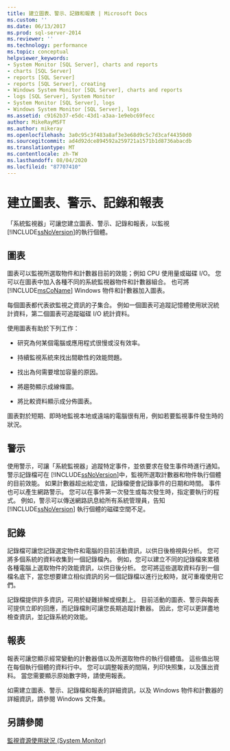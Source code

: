 ```yaml
---
title: 建立圖表、警示、記錄和報表 | Microsoft Docs
ms.custom: ''
ms.date: 06/13/2017
ms.prod: sql-server-2014
ms.reviewer: ''
ms.technology: performance
ms.topic: conceptual
helpviewer_keywords:
- System Monitor [SQL Server], charts and reports
- charts [SQL Server]
- reports [SQL Server]
- reports [SQL Server], creating
- Windows System Monitor [SQL Server], charts and reports
- logs [SQL Server], System Monitor
- System Monitor [SQL Server], logs
- Windows System Monitor [SQL Server], logs
ms.assetid: c9162b37-e5dc-43d1-a3aa-1e9ebc69fecc
author: MikeRayMSFT
ms.author: mikeray
ms.openlocfilehash: 3a0c95c3f483a8af3e3e68d9c5c7d3caf44350d0
ms.sourcegitcommit: ad4d92dce894592a259721a1571b1d8736abacdb
ms.translationtype: MT
ms.contentlocale: zh-TW
ms.lasthandoff: 08/04/2020
ms.locfileid: "87707410"
---
```

# <a name="create-charts-alerts-logs-and-reports"></a>建立圖表、警示、記錄和報表
  「系統監視器」可讓您建立圖表、警示、記錄和報表，以監視 [!INCLUDE[ssNoVersion](../../includes/ssnoversion-md.md)]的執行個體。  
  
## <a name="charts"></a>圖表  
 圖表可以監視所選取物件和計數器目前的效能；例如 CPU 使用量或磁碟 I/O。 您可以在圖表中加入各種不同的系統監視器物件和計數器組合。 也可將 [!INCLUDE[msCoName](../../includes/msconame-md.md)] Windows 物件和計數器加入圖表。  
  
 每個圖表都代表欲監視之資訊的子集合。 例如一個圖表可追蹤記憶體使用狀況統計資料，第二個圖表可追蹤磁碟 I/O 統計資料。  
  
 使用圖表有助於下列工作：  
  
-   研究為何某個電腦或應用程式很慢或沒有效率。  
  
-   持續監視系統來找出間歇性的效能問題。  
  
-   找出為何需要增加容量的原因。  
  
-   將趨勢顯示成線條圖。  
  
-   將比較資料顯示成分佈圖表。  
  
 圖表對於短期、即時地監視本地或遠端的電腦很有用，例如若要監視事件發生時的狀況。  
  
## <a name="alerts"></a>警示  
 使用警示，可讓「系統監視器」追蹤特定事件，並依要求在發生事件時進行通知。 警示記錄檔可在 [!INCLUDE[ssNoVersion](../../includes/ssnoversion-md.md)]中，監視所選取計數器和物件執行個體的目前效能。 如果計數器超出給定值，記錄檔便會記錄事件的日期和時間。 事件也可以產生網路警示。 您可以在事件第一次發生或每次發生時，指定要執行的程式。 例如，警示可以傳送網路訊息給所有系統管理員，告知 [!INCLUDE[ssNoVersion](../../includes/ssnoversion-md.md)] 執行個體的磁碟空間不足。  
  
## <a name="logs"></a>記錄  
 記錄檔可讓您記錄選定物件和電腦的目前活動資訊，以供日後檢視與分析。 您可將多個系統的資料收集到一個記錄檔內。 例如，您可以建立不同的記錄檔來累積各種電腦上選取物件的效能資訊，以供日後分析。 您可將這些選取資料存到一個檔名底下，當您想要建立相似資訊的另一個記錄檔以進行比較時，就可重複使用它們。  
  
 記錄檔提供許多資訊，可用於疑難排解或規劃上。 目前活動的圖表、警示與報表可提供立即的回應，而記錄檔則可讓您長期追蹤計數器。 因此，您可以更詳盡地檢查資訊，並記錄系統的效能。  
  
## <a name="reports"></a>報表  
 報表可讓您顯示經常變動的計數器值以及所選取物件的執行個體值。 這些值出現在每個執行個體的資料行中。 您可以調整報表的間隔，列印快照集，以及匯出資料。 當您需要顯示原始數字時，請使用報表。  
  
 如需建立圖表、警示、記錄檔和報表的詳細資訊，以及 Windows 物件和計數器的詳細資訊，請參閱 Windows 文件集。  
  
## <a name="see-also"></a>另請參閱  
 [監視資源使用狀況 &#40;System Monitor&#41;](monitor-resource-usage-system-monitor.md)  
  
  
